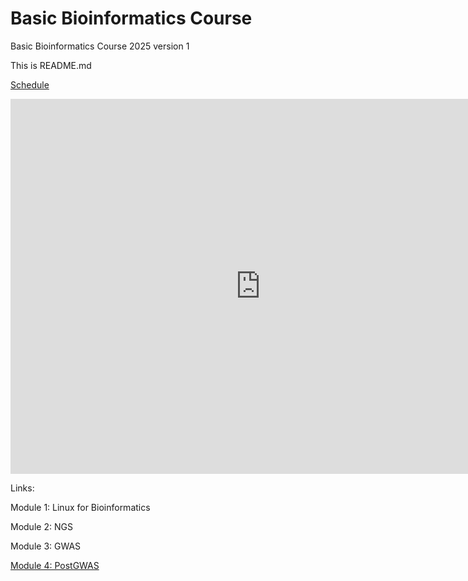 # Basic Bioinformatics Course 

Basic Bioinformatics Course 2025 version 1

This is README.md 

[Schedule](schedules/schedule.html)

<iframe src="https://calendar.google.com/calendar/embed?src=yourcalendarID&ctz=YourTimeZone" 
        style="border: 0" width="800" height="600" frameborder="0" scrolling="no"></iframe>


Links:

Module 1: Linux for Bioinformatics

Module 2: NGS

Module 3: GWAS

[Module 4: PostGWAS](module4_postgwas/postgwas.md)


